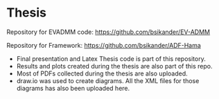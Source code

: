 # Thesis
Repository for EVADMM code:
https://github.com/bsikander/EV-ADMM

Repository for Framework:
https://github.com/bsikander/ADF-Hama

- Final presentation and Latex Thesis code is part of this repository.
- Results and plots created during the thesis are also part of this repo.
- Most of PDFs collected during the thesis are also uploaded.
- draw.io was used to create diagrams. All the XML files for those diagrams has also been uploaded here.
